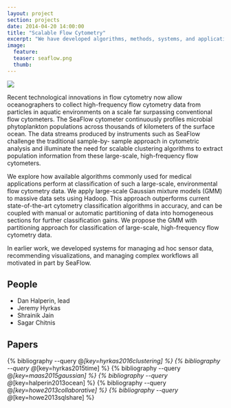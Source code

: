 ```yaml
---
layout: project
section: projects
date: 2014-04-20 14:00:00
title: "Scalable Flow Cytometry"
excerpt: "We have developed algorithms, methods, systems, and applications in support of the Seaflow project in the Armbrust Lab in the UW department of Oceanography."
image:
  feature:
  teaser: seaflow.png
  thumb:
---
```


<img class="teaser" src="{{ site.baseurl }}/images/seaflow.png"/>


Recent technological innovations in flow cytometry now allow oceanographers to collect high-frequency flow cytometry data from particles in aquatic environments on a scale far surpassing conventional flow cytometers. The SeaFlow cytometer continuously profiles microbial phytoplankton populations across thousands of kilometers of the surface ocean. The data streams produced by instruments such as SeaFlow challenge the traditional sample-by- sample approach in cytometric analysis and illuminate the need for scalable clustering algorithms to extract population information from these large-scale, high-frequency flow cytometers.

We explore how available algorithms commonly used for medical applications perform at classification of such a large-scale, environmental flow cytometry data. We apply large-scale Gaussian mixture models (GMM) to massive data sets using Hadoop. This approach outperforms current state-of-the-art cytometry classification algorithms in accuracy, and can be coupled with manual or automatic partitioning of data into homogeneous sections for further classification gains. We propose the GMM with partitioning approach for classification of large-scale, high-frequency flow cytometry data.

In earlier work, we developed systems for managing ad hoc sensor data, recommending visualizations, and managing complex workflows all motivated in part by SeaFlow.

## People

* Dan Halperin, lead
* Jeremy Hyrkas
* Shrainik Jain
* Sagar Chitnis


## Papers
{% bibliography --query @*[key=hyrkas2016clustering] %}
{% bibliography --query @*[key=hyrkas2015time] %}
{% bibliography --query @*[key=maas2015gaussian] %}
{% bibliography --query @*[key=halperin2013ocean] %}
{% bibliography --query @*[key=howe2013collaborative] %}
{% bibliography --query @*[key=howe2013sqlshare] %}

